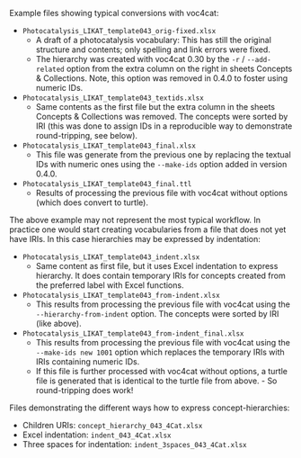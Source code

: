 Example files showing typical conversions with voc4cat:

- `Photocatalysis_LIKAT_template043_orig-fixed.xlsx`
  - A draft of a photocatalysis vocabulary: This has still the original structure and contents; only spelling and link errors were fixed.
  - The hierarchy was created with voc4cat 0.30 by the `-r` / `--add-related` option from the extra column on the right in sheets Concepts & Collections. Note, this option was removed in 0.4.0 to foster using numeric IDs.
- `Photocatalysis_LIKAT_template043_textids.xlsx`
  - Same contents as the first file but the extra column in the sheets Concepts & Collections was removed. The concepts were sorted by IRI (this was done to assign IDs in a reproducible way to demonstrate round-tripping, see below).
- `Photocatalysis_LIKAT_template043_final.xlsx`
  - This file was generate from the previous one by replacing the textual IDs with numeric ones using the `--make-ids` option added in version 0.4.0.
- `Photocatalysis_LIKAT_template043_final.ttl`
  - Results of processing the previous file with voc4cat without options (which does convert to turtle).

The above example may not represent the most typical workflow.
In practice one would start creating vocabularies from a file that does not yet have IRIs.
In this case hierarchies may be expressed by indentation:

- `Photocatalysis_LIKAT_template043_indent.xlsx`
  - Same content as first file, but it uses Excel indentation to express hierarchy. It does contain temporary IRIs for concepts created from the preferred label with Excel functions.
- `Photocatalysis_LIKAT_template043_from-indent.xlsx`
  - This results from processing the previous file with voc4cat using the `--hierarchy-from-indent` option. The concepts were sorted by IRI (like above).
- `Photocatalysis_LIKAT_template043_from-indent_final.xlsx`
  - This results from processing the previous file with voc4cat using the `--make-ids new 1001` option which replaces the temporary IRIs with IRIs containing  numeric IDs.
  - If this file is further processed with voc4cat without options, a turtle file is generated that is identical to the turtle file from above. - So round-tripping does work!

Files demonstrating the different ways how to express concept-hierarchies:

- Children URIs: `concept_hierarchy_043_4Cat.xlsx`
- Excel indentation: `indent_043_4Cat.xlsx`
- Three spaces for indentation: `indent_3spaces_043_4Cat.xlsx`
